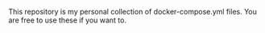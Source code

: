This repository is my personal collection of docker-compose.yml files. You are free to use these if you want to.

